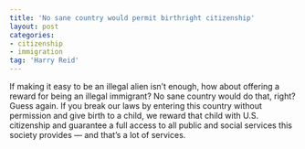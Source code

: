 ```yaml
---
title: 'No sane country would permit birthright citizenship'
layout: post
categories:
- citizenship
- immigration
tag: 'Harry Reid'
---
```


If making it easy to be an illegal alien isn’t enough, how about offering a reward for being an illegal immigrant? No sane country would do that, right? Guess again. If you break our laws by entering this country without permission and give birth to a child, we reward that child with U.S. citizenship and guarantee a full access to all public and social services this society provides — and that’s a lot of services.
